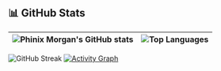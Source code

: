 ## 📊 GitHub Stats

| ![Phinix Morgan's GitHub stats](https://github-readme-stats.vercel.app/api?username=PhinixMorgan&show_icons=true&theme=tokyonight) | ![Top Languages](https://github-readme-stats.vercel.app/api/top-langs/?username=PhinixMorgan&layout=compact&theme=tokyonight) |
| - | - |

![GitHub Streak](https://streak-stats.demolab.com?user=PhinixMorgan&theme=tokyonight)
[![Activity Graph](https://github-readme-activity-graph.vercel.app/graph?username=PhinixMorgan&theme=tokyo-night)](https://github.com/ashutosh00710/github-readme-activity-graph)
